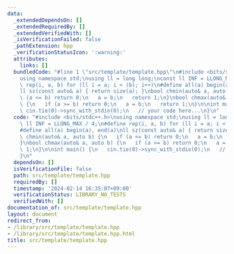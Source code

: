 ```yaml
---
data:
  _extendedDependsOn: []
  _extendedRequiredBy: []
  _extendedVerifiedWith: []
  _isVerificationFailed: false
  _pathExtension: hpp
  _verificationStatusIcon: ':warning:'
  attributes:
    links: []
  bundledCode: "#line 1 \"src/template/template.hpp\"\n#include <bits/stdc++.h>\n\
    using namespace std;\nusing ll = long long;\nconst ll INF = LLONG_MAX / 4;\n#define\
    \ rep(i, a, b) for (ll i = a; i < (b); i++)\n#define all(a) begin(a), end(a)\n\
    ll sz(const auto& a) { return size(a); }\nbool chmin(auto& a, auto b) {\n   if\
    \ (a <= b) return 0;\n   a = b;\n   return 1;\n}\nbool chmax(auto& a, auto b)\
    \ {\n   if (a >= b) return 0;\n   a = b;\n   return 1;\n}\n\nint main() {\n  \
    \ cin.tie(0)->sync_with_stdio(0);\n   // your code here...\n}\n"
  code: "#include <bits/stdc++.h>\nusing namespace std;\nusing ll = long long;\nconst\
    \ ll INF = LLONG_MAX / 4;\n#define rep(i, a, b) for (ll i = a; i < (b); i++)\n\
    #define all(a) begin(a), end(a)\nll sz(const auto& a) { return size(a); }\nbool\
    \ chmin(auto& a, auto b) {\n   if (a <= b) return 0;\n   a = b;\n   return 1;\n\
    }\nbool chmax(auto& a, auto b) {\n   if (a >= b) return 0;\n   a = b;\n   return\
    \ 1;\n}\n\nint main() {\n   cin.tie(0)->sync_with_stdio(0);\n   // your code here...\n\
    }\n"
  dependsOn: []
  isVerificationFile: false
  path: src/template/template.hpp
  requiredBy: []
  timestamp: '2024-02-14 16:35:07+09:00'
  verificationStatus: LIBRARY_NO_TESTS
  verifiedWith: []
documentation_of: src/template/template.hpp
layout: document
redirect_from:
- /library/src/template/template.hpp
- /library/src/template/template.hpp.html
title: src/template/template.hpp
---
```

